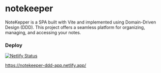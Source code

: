 # notekeeper

NoteKepper is a SPA built with Vite and implemented using Domain-Driven Design (DDD). This project offers a seamless platform for organizing, managing, and accessing your notes.

### Deploy

[![Netlify Status](https://api.netlify.com/api/v1/badges/be3f990b-ecff-4dbb-bc8f-1f261f8bf57d/deploy-status)](https://app.netlify.com/sites/notekeeper-ddd-app/deploys)

https://notekeeper-ddd-app.netlify.app/
